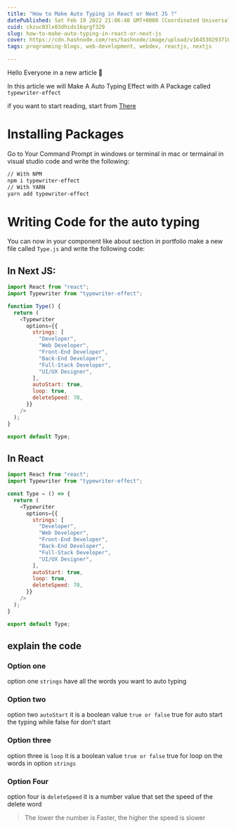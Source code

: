 ```yaml
---
title: "How to Make Auto Typing in React or Next JS ?"
datePublished: Sat Feb 19 2022 21:06:48 GMT+0000 (Coordinated Universal Time)
cuid: ckzuc03lx03dhids16qrgf329
slug: how-to-make-auto-typing-in-react-or-next-js
cover: https://cdn.hashnode.com/res/hashnode/image/upload/v1645302937183/eZOBbzz9y.png
tags: programming-blogs, web-development, webdev, reactjs, nextjs

---
```


Hello Everyone in a new article 👋 

In this article we will Make A Auto Typing Effect with A Package called ```typewriter-effect```

if you want to start reading, start from <a href="#install">There</a>

# <h1 id="install">Installing Packages</h1>
Go to Your Command Prompt in windows or terminal in mac or termainal in visual studio code and write the following:
```bash
// With NPM
npm i typewriter-effect
// With YARN
yarn add typewriter-effect
```

# Writing Code for the auto typing
You can now in your component like about section in portfolio make a new file called ```Type.js``` and write the following code:
## In Next JS:
```js
import React from "react";
import Typewriter from "typewriter-effect";

function Type() {
  return (
    <Typewriter
      options={{
        strings: [
          "Developer",
          "Web Developer",
          "Front-End Developer",
          "Back-End Developer",
          "Full-Stack Developer",
          "UI/UX Designer",
        ],
        autoStart: true,
        loop: true,
        deleteSpeed: 70,
      }}
    />
  );
}

export default Type;
```
## In React
```js
import React from "react";
import Typewriter from "typewriter-effect";

const Type = () => {
  return (
    <Typewriter
      options={{
        strings: [
          "Developer",
          "Web Developer",
          "Front-End Developer",
          "Back-End Developer",
          "Full-Stack Developer",
          "UI/UX Designer",
        ],
        autoStart: true,
        loop: true,
        deleteSpeed: 70,
      }}
    />
  );
}

export default Type;
```
## explain the code
### Option one
option one ```strings``` have all the words you want to auto typing
### Option two
option two ```autoStart``` it is a boolean value ```true or false``` true for auto start the typing while false for don't start
### Option three
option three is ```loop``` it is a boolean value ```true or false``` true for loop on the words in option ```strings```
### Option Four
option four is ```deleteSpeed``` it is a number value that set the speed of the delete word
> The lower the number is Faster, the higher the speed is slower
